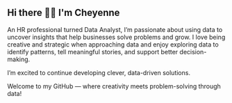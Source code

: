 ## Hi there 👋🏻 I'm Cheyenne

An HR professional turned Data Analyst, I’m passionate about using data to uncover insights that help businesses solve problems and grow. I love being creative and strategic when approaching data and  enjoy exploring data to identify patterns, tell meaningful stories, and support better decision-making.

I’m excited to continue developing clever, data-driven solutions. 

Welcome to my GitHub — where creativity meets problem-solving through data!

<!--
**CheyenneClements/CheyenneClements** is a ✨ _special_ ✨ repository because its `README.md` (this file) appears on your GitHub profile.

Here are some ideas to get you started:

- 🔭 I’m currently working on ...
- 🌱 I’m currently learning ...
- 👯 I’m looking to collaborate on ...
- 🤔 I’m looking for help with ...
- 💬 Ask me about ...
- 📫 How to reach me: ...
- 😄 Pronouns: ...
- ⚡ Fun fact: ...
-->
